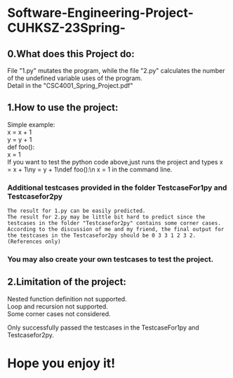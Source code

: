 # Software-Engineering-Project-CUHKSZ-23Spring- 
## 0.**What does this Project do:**  
File "1.py" mutates the program, while the file "2.py" calculates the number of the undefined variable uses of the program.  
Detail in the "CSC4001_Spring_Project.pdf"  
## 1.**How to use the project:**    
Simple example:  
x = x + 1  
y = y + 1  
def foo():  
    x = 1  
If you want to test the python code above,just runs the project and types x = x + 1\ny = y + 1\ndef foo():\n    x = 1 in the command line.  

### Additional testcases provided in the folder TestcaseFor1py and Testcasefor2py   
    The result for 1.py can be easily predicted.    
    The result for 2.py may be little bit hard to predict since the testcases in the folder "Testcasefor2py" contains some corner cases.  
    According to the discussion of me and my friend, the final output for the testcases in the Testcasefor2py should be 0 3 3 1 2 3 2. (References only)
### You may also create your own testcases to test the project.

## 2.**Limitation of the project:**   
  Nested function definition not supported.  
  Loop and recursion not supported.  
  Some corner cases not considered.  
  
  Only successfully passed the testcases in the TestcaseFor1py and Testcasefor2py.      


# Hope you enjoy it!



